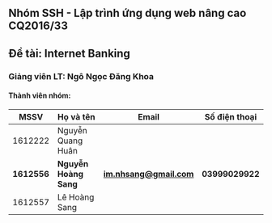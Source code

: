 ## Nhóm SSH - Lập trình ứng dụng web nâng cao CQ2016/33 
## Đề tài: Internet Banking
### Giảng viên LT: Ngô Ngọc Đăng Khoa
#### Thành viên nhóm:
| MSSV | Họ và tên | Email | Số điện thoại |
|--- | --- | --- | --- |
| 1612222 | Nguyễn Quang Huân |  |  |
| **1612556** | **Nguyễn Hoàng Sang** | **im.nhsang@gmail.com** | **03999029922** |
| 1612557 | Lê Hoàng Sang |  |  |
